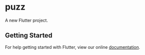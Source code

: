 # puzz

A new Flutter project.

## Getting Started

For help getting started with Flutter, view our online
[documentation](https://flutter.io/).
